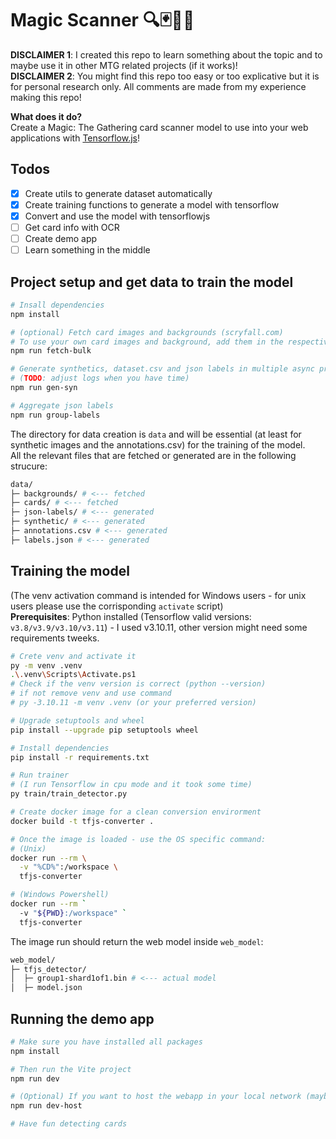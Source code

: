 # Magic Scanner 🔍🃏🧙‍♂️

**DISCLAIMER 1**: I created this repo to learn something about the topic and to maybe use it in other MTG related projects (if it works)!  
**DISCLAIMER 2**: You might find this repo too easy or too explicative but it is for personal research only. All comments are made from my experience making this repo!

**What does it do?**  
Create a Magic: The Gathering card scanner model to use into your web applications with [Tensorflow.js](https://www.tensorflow.org/js)!

## Todos

- [x] Create utils to generate dataset automatically
- [x] Create training functions to generate a model with tensorflow
- [x] Convert and use the model with tensorflowjs
- [ ] Get card info with OCR
- [ ] Create demo app
- [ ] Learn something in the middle

## Project setup and get data to train the model

```bash
# Insall dependencies
npm install

# (optional) Fetch card images and backgrounds (scryfall.com)
# To use your own card images and background, add them in the respective folders
npm run fetch-bulk

# Generate synthetics, dataset.csv and json labels in multiple async processes
# (TODO: adjust logs when you have time)
npm run gen-syn

# Aggregate json labels
npm run group-labels
```

The directory for data creation is `data` and will be essential (at least for synthetic images and the annotations.csv) for the training of the model.  
All the relevant files that are fetched or generated are in the following strucure:

```bash
data/
├─ backgrounds/ # <--- fetched
├─ cards/ # <--- fetched
├─ json-labels/ # <--- generated
├─ synthetic/ # <--- generated
├─ annotations.csv # <--- generated
├─ labels.json # <--- generated
```

## Training the model

(The venv activation command is intended for Windows users - for unix users please use the corrisponding `activate` script)  
**Prerequisites**: Python installed (Tensorflow valid versions: `v3.8/v3.9/v3.10/v3.11`) - I used v3.10.11, other version might need some requirements tweeks.

```bash
# Crete venv and activate it
py -m venv .venv
.\.venv\Scripts\Activate.ps1
# Check if the venv version is correct (python --version)
# if not remove venv and use command
# py -3.10.11 -m venv .venv (or your preferred version)

# Upgrade setuptools and wheel
pip install --upgrade pip setuptools wheel

# Install dependencies
pip install -r requirements.txt

# Run trainer
# (I run Tensorflow in cpu mode and it took some time)
py train/train_detector.py

# Create docker image for a clean conversion envirorment
docker build -t tfjs-converter .

# Once the image is loaded - use the OS specific command:
# (Unix)
docker run --rm \
  -v "%CD%":/workspace \
  tfjs-converter

# (Windows Powershell)
docker run --rm `
  -v "${PWD}:/workspace" `
  tfjs-converter
```

The image run should return the web model inside `web_model`:

```bash
web_model/
├─ tfjs_detector/
│  ├─ group1-shard1of1.bin # <--- actual model
│  ├─ model.json
```

## Running the demo app

```bash
# Make sure you have installed all packages
npm install

# Then run the Vite project
npm run dev

# (Optional) If you want to host the webapp in your local network (maybe to see the app on the phone) use instead
npm run dev-host

# Have fun detecting cards
```
